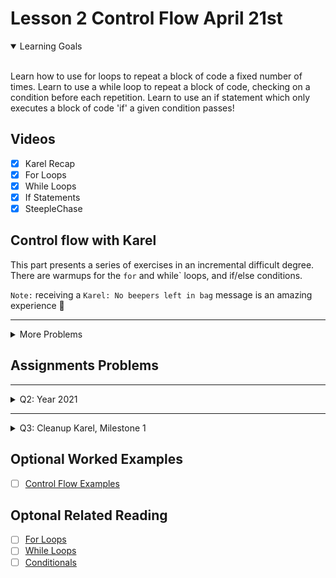 # Lesson 2 Control Flow April 21st

<details open>
<summary>Learning Goals</summary>
<br />

Learn how to use for loops to repeat a block of code a fixed number of times. Learn to use a while loop to repeat a block of code, checking on a condition before each repetition. Learn to use an if statement which only executes a block of code 'if' a given condition passes!
</details>

 ## Videos

- [x] Karel Recap
- [x] For Loops
- [x] While Loops
- [x] If Statements
- [x] SteepleChase

## Control flow with Karel

This part presents a series of exercises in an incremental difficult degree. There are warmups for the `for` and while` loops, and if/else conditions.

`Note:` receiving a `Karel: No beepers left in bag` message is an amazing experience 🤯

<hr />
<details>
<summary>More Problems</summary>
<details open>
<summary>Description</summary>

After the warmup, a series of more complex problems is available.

</details>

<details>
<summary>Spring flowers!</summary>
<details open>
<summary>Description</summary>
Make the flowers to bloom!
</details>
<details>
<summary>Code</summary>

`SpringFlowers.py`
```python
from karel.stanfordkarel import *

"""
File: SpringFlowers.py
------------------------------
Karel starts in the bottom left corner of a world with 2 empty flower stems, facing East.
Karel should bloom both flowers with beepers and end in the bottom right corner of the world facing East.
"""

def main():
    """
    You should write your code to make Karel do its task in
    this function. Make sure to delete the 'pass' line before
    starting to write your own code. You should also delete this
    comment and replace it with a better, more descriptive one.
    """
    for i in range(2):
        make_one_flower()
    find_the_wall()

def make_one_flower():
    find_the_wall()
    turn_left()
    climb_the_stem()
    flower_bloom()
    find_the_wall()
    turn_left()

def climb_the_stem():
    while right_is_blocked():
        move()

def flower_bloom():
    put_beeper()
    move()
    put_beeper()
    turn_right()
    move()
    put_beeper()
    turn_right()
    move()
    put_beeper()

def find_the_wall():
    while front_is_clear():
        move()

def turn_right():
    for i in range(3):
        turn_left()

if __name__ == "__main__":
    run_karel_program('SpringFlowers1')
```

`SpringFlowers1.w`
```yaml
Dimension: (7, 7)
Wall: (5, 2); east
Wall: (2, 3); east
Wall: (2, 4); east
Wall: (5, 3); east
Wall: (2, 1); east
Wall: (2, 2); east
Wall: (6, 1); west
Karel: (1, 1); east
BeeperBag: INFINITY
```

`SpringFlowers2.w`
```yaml
Dimension: (7, 7)
Wall: (5, 2); east
Wall: (5, 1); east
Wall: (3, 2); east
Wall: (5, 4); east
Wall: (5, 3); east
Wall: (3, 1); east
Beeper: (3, 3); 0
Beeper: (4, 3); 0
Beeper: (4, 4); 0
Beeper: (3, 4); 0
Beeper: (5, 5); 0
Beeper: (6, 5); 0
Beeper: (6, 6); 0
Beeper: (5, 6); 0
Karel: (1, 1); east
BeeperBag: INFINITY
```
</details>
</details>

<hr />
<details>
<summary>Three slots (for loops, fencepost) Fix 💣</summary>
<details open>
<summary>Description</summary>
Place beepers in multiple slots.
<br />
<br />
For an extra challenge, this code should use with a while loop instead so that it works for worlds with any number of columns / slots!
<br />
<img width="600px" src="" />
<br />

</details>
<details>
<summary>Code</summary>

`SlotsKarel.py`
```python
from karel.stanfordkarel import *

"""
File: SlotsKarel.py
-----------------------
Place 10 beepers in all spots on the bottom row of any sized world.
"""

def main():
    """
    You should write your code to make Karel do its task in
    this function. Make sure to delete the 'pass' line before
    starting to write your own code. You should also delete this
    comment and replace it with a better, more descriptive one.
    """

    for i in range(3):
        put_one_beeper()
        move()
    find_the_wall()

def put_one_beeper():
    turn_right()
    find_the_wall()
    turn_around()
    put_beeper()
    climb_the_stem()
    turn_right()

def climb_the_stem():
    if front_is_clear():
        if right_is_blocked():
            move()

def find_the_wall():
    while front_is_clear():
        move()

def turn_around():
    for i in range(2):
        turn_left()

def turn_right():
    for i in range(3):
        turn_left()

if __name__ == "__main__":
    run_karel_program('Slots.w')
```

`Slots.w`
```yaml
Dimension: (3, 2)
Wall: (1, 1); east
Wall: (3, 1); west
Karel: (1, 2); east
BeeperBag: INFINITY
```

</details>
</details>

<hr />
<details>
<summary>Five corridors (for loops, while loops, fencepost, if/else)</summary>
<details open>
<summary>Description</summary>
Put beepers at the end of corridors that do not already have.
<br />
<img width="600px" src="" />
<br />

</details>
<details>
<summary>Code</summary>

`FiveCorridorsKarel.py`
```python
from karel.stanfordkarel import *

"""
File: FiveCorridorsKarel.py
-----------------------
Karel traverse 5 variable length corridors and place beepers at the ends of them if there aren't already beepers there.
"""

def main():
    """
    You should write your code to make Karel do its task in
    this function. Make sure to delete the 'pass' line before
    starting to write your own code. You should also delete this
    comment and replace it with a better, more descriptive one.
    """
    do_it_all()

def do_it_all():
    for i in range(5):
        forth_and_back()

def forth_and_back():
    find_the_wall()
    check_beeper()
    turn_around()
    find_the_wall()
    turn_right()
    if front_is_clear():
        move()
    turn_right()

def check_beeper():
    if no_beepers_present():
        if facing_east():
            put_beeper()

def find_the_wall():
    while front_is_clear():
        move()

def turn_around():
    for i in range(2):
        turn_left()

def turn_right():
    for i in range(3):
        turn_left()


if __name__ == "__main__":
    run_karel_program()
```

`Corridors.w`
```yaml
Dimension: (7, 5)
Wall: (2, 1); north
Wall: (6, 3); north
Wall: (6, 4); north
Wall: (5, 5); south
Wall: (5, 1); north
Wall: (6, 3); east
Wall: (3, 4); north
Wall: (6, 3); south
Wall: (2, 3); north
Wall: (5, 3); south
Wall: (4, 1); east
Wall: (3, 4); south
Wall: (7, 4); north
Wall: (7, 3); north
Wall: (2, 2); north
Wall: (2, 5); south
Wall: (4, 2); north
Wall: (4, 4); south
Wall: (6, 1); north
Wall: (3, 2); south
Wall: (5, 4); south
Wall: (4, 4); east
Wall: (3, 2); north
Wall: (4, 5); south
Wall: (4, 2); south
Wall: (7, 3); south
Wall: (7, 1); north
Beeper: (7, 2); 1
Beeper: (4, 4); 1
Karel: (1, 1); east
BeeperBag: INFINITY
```

</details>
</details>

<hr />
<details>
<summary>Upstairs, downstairs (for/while loops)</summary>
<details open>
<summary>Description</summary>
Go upstairs and downstairs.
<br />
<img width="600px" src="" />
<br />

</details>
<details>
<summary>Code</summary>

`UpstairsDownstairs.py`
```python
from karel.stanfordkarel import *

"""
File: UpstairsDownstairs.py
------------------------------
Karel will climb three stair steps up and then three stair steps down.
"""

def main():
    """
    You should write your code to make Karel do its task in
    this function. Make sure to delete the 'pass' line before
    starting to write your own code. You should also delete this
    comment and replace it with a better, more descriptive one.
    """
    while front_is_blocked():
        step_up()

    while front_is_clear():
        step_down()

def step_up():
    if front_is_blocked():
        turn_left()
        move()
        turn_right()
        move()

def step_down():
    if front_is_clear():
        move()
        turn_right()
        move()
        turn_left()

def turn_right():
    for i in range(3):
        turn_left()

if __name__ == "__main__":
    run_karel_program('UpstairsDownstairs.w')
```

`UpstairsDownstairs.w`
```yaml
Dimension: (7, 4)
Wall: (3, 2); north
Wall: (5, 3); south
Wall: (2, 1); north
Wall: (3, 3); east
Wall: (6, 1); east
Wall: (5, 3); west
Wall: (2, 1); west
Wall: (2, 2); east
Wall: (4, 3); north
Wall: (6, 2); south
Wall: (6, 2); west
Karel: (1, 1); east
BeeperBag: 0
```

</details>
</details>

<hr />
<details>
<summary>Zig zag (while loops, optional if/else)</summary>
<details open>
<summary>Description</summary>
Karel should place a zig zag pattern of beepers such that all odd columns have beepers in row 1 and all even columns have beepers in row 2.
<br />
<img width="600px" src="" />
<br />

</details>
<details>
<summary>Code</summary>

`ZigZagKarel.py`
```python
from karel.stanfordkarel import *

"""
File: ZigZagKarel.py
-----------------------
Places a zig zag pattern of beepers in the world.
"""

def main():
    """
    You should write your code to make Karel do its task in
    this function. Make sure to delete the 'pass' line before
    starting to write your own code. You should also delete this
    comment and replace it with a better, more descriptive one.
    """
    while front_is_clear():
        put_beeper()
        double_move()
    turn_left()
    move()
    turn_left()
    while front_is_clear():
        put_beeper()
        double_move()

def double_move():
    if front_is_clear():
        move()
    if front_is_clear():
        move()

if __name__ == "__main__":
    run_karel_program('ZigZag1.w')
```

`ZigZag1.w`
```yaml
Dimension: (6, 2)
Karel: (1, 1);
BeeperBag: INFINITY
```

`ZigZag2.w`
```yaml
Dimension: (3, 2)
Karel: (1, 1); east
BeeperBag: INFINITY
```

</details>
</details>

<hr />
<details>
<summary>Labyrinth (while loops, if/else)</summary>
<details open>
<summary>Description</summary>
Solve the [maze](https://en.wikipedia.org/wiki/Labyrinth).

FIX: How am I supposed to count the beepers and then stop on the bigger pile?

Found: check Treasure hunt, part 1 (while loops)
<br />
<img width="600px" src="" />
<br />

</details>
<details>
<summary>Code</summary>

`LabyrinthKarel.py`
```python
from karel.stanfordkarel import *

"""
File: LabyrinthKarel.py
------------------------------
Karel solves labyrinths!
"""

def main():
    """
    You should write your code to make Karel do its task in
    this function. Make sure to delete the 'pass' line before
    starting to write your own code. You should also delete this
    comment and replace it with a better, more descriptive one.
    """
    reach_the_finish_line()

def reach_the_finish_line():
    while front_is_clear():
        move()
        find_the_direction()

def find_the_direction():
    if left_is_clear():
            turn_left()
    if right_is_clear():
        turn_right()

def find_the_wall():
    while front_is_clear():
        move()

def turn_right():
    for i in range(3):
        turn_left()

if __name__ == "__main__":
    run_karel_program('Labyrinth1')
```

`Labyrinth1.w`
```yaml
Dimension: (5, 4)
Wall: (1, 2); east
Wall: (1, 3); east
Wall: (4, 1); north
Wall: (5, 2); north
Wall: (4, 4); south
Wall: (4, 3); south
Wall: (2, 3); north
Wall: (2, 1); east
Wall: (3, 3); north
Wall: (3, 2); south
Wall: (2, 2); east
Wall: (4, 3); west
Beeper: (2, 1); 0
Karel: (3, 1); east
BeeperBag: 0
```

`Labyrinth2.w`
```yaml
Dimension: (5, 4)
Wall: (1, 1); north
Wall: (5, 3); south
Wall: (3, 3); east
Wall: (2, 4); south
Wall: (3, 2); west
Wall: (4, 4); south
Wall: (4, 2); south
Wall: (3, 2); east
Wall: (1, 4); south
Wall: (2, 1); east
Wall: (3, 3); north
Wall: (2, 3); south
Beeper: (2, 1); 0
Karel: (1, 1); east
BeeperBag: 0
```

</details>
</details>

<hr />
<details>
<summary>Treasure hunt, part 1 (while loops)</summary>
<details open>
<summary>Description</summary>
Because the treasure is meant for Karel only, Karel should pick up all the beepers she encounters as she moves along, including the final pile of 10. Karel should end up where the pile of 10 beepers is.
<br />
<img width="600px" src="" />
<br />

</details>
<details>
<summary>Code</summary>

`TreasureHunt1.py`
```python
from karel.stanfordkarel import *

"""
File: TreasureHunt1.py
------------------------------
Karel will move forward until a beeper.
At every beeper, Karel will turn left and move until the next beeper, until Karel is standing on the treasure, which is a pile of 10 beepers.
"""

def main():
    """
    You should write your code to make Karel do its task in
    this function. Make sure to delete the 'pass' line before
    starting to write your own code. You should also delete this
    comment and replace it with a better, more descriptive one.
    """
    move_to_beeper()

# FIX: end up where the pile of 10 beepers is

def move_to_beeper():
    while no_beepers_present():
        move()
    if beepers_present():
        turn_left()
        pick_beeper()
        if beepers_present():
            while beepers_present():
                pick_beeper()
        else:
            move()
            move_to_beeper()

if __name__ == "__main__":
    run_karel_program('TreasureHunt1.w')
```

`TreasureHunt1.w`
```yaml
Dimension: (7, 7)
Beeper: (6, 1); 0
Beeper: (5, 1); 1
Beeper: (5, 6); 1
Beeper: (1, 6); 1
Beeper: (1, 5); 1
Beeper: (7, 5); 1
Beeper: (7, 7); 1
Beeper: (3, 7); 1
Beeper: (3, 3); 10
Karel: (1, 1); east

```

</details>
</details>

<hr />
<details>
<summary>bla</summary>
<details open>
<summary>Description</summary>

<br />
<img width="600px" src="" />
<br />

</details>
<details>
<summary>Code</summary>

``
```python

```

``
```yaml

```

</details>
</details>

<hr />
<details>
<summary>bla</summary>
<details open>
<summary>Description</summary>

<br />
<img width="600px" src="" />
<br />

</details>
<details>
<summary>Code</summary>

``
```python

```

``
```yaml

```

</details>
</details>


</details>

## Assignments Problems

<hr />
<details>
<summary>Q2: Year 2021</summary>
<details open>
<summary>Description</summary>
Congratulations on beginning your coding journey! Karel welcomes you to Code in Place 2021. Your next task is to help Karel celebrate the occasion by placing 20 beepers, moving Karel one step, placing 21 beepers, and moving Karel one more step. The world should ultimately look like this:

<br />
<img width="600px" src="https://static.us.edusercontent.com/files/1I5dc3wVCM4UfOyajbk9cexw" />
<br />

Happy coding!
</details>
<details>
<summary>Code</summary>

`2021.py`
```python
from karel.stanfordkarel import *

"""
File: 2021.py
--------------------
When you finish writing this file, Karel should be able to place 20 beepers,
then 21 beepers, and end facing East to the right of the 21 beepers.
"""

def main():
    """
    You should write your code to make Karel do its task in
    this function. Make sure to delete the 'pass' line before
    starting to write your own code. You should also delete this
    comment and replace it with a better, more descriptive one.
    """

    for i in range(20):
        put_beeper()

    move()

    for i in range(21):
        put_beeper()

    move()

if __name__ == '__main__':
    run_karel_program('3x3.w')
```

`3x3.w`
```yaml
Dimension: (3, 3)
Karel: (1, 1); east
BeeperBag: INFINITY
```
</details>
</details>

<hr />

<details>
<summary>Q3: Cleanup Karel, Milestone 1</summary>

<details open>
<summary>Description</summary>
Your next task is to execute a "safe pickup" -- Karel can pick up beepers, but not if none are present! Write a program which will check if a beeper is present at the position Karel is currently on and pick up a beeper if one is present (if there are no beepers present, Karel shouldn't do anything).

Two worlds are provided for your to test your code on -- on the world where Karel starts on a beeper, your code should get Karel to pick the beeper up. On the world where Karel stREADMEarts on a blank spot, your code shouldn't do anything.

We've provided you two 1x1 worlds (one with a beeper, one without) on which to test your code. You can toggle from the beeper-present world to the no-beeper world by changing the very last line in the file from run_karel_program('SafePickup1.w') to run_karel_program('SafePickup2.w') (and vice versa).
</details>
<details>
<summary>Code</summary>

`SafePickup1.py`
```python
from karel.stanfordkarel import *

"""
File: SafePickup.py
--------------------
When you finish writing this file, Karel should be able to
pick up a beeper from the current position if one is present
(but do nothing if no beepers are present).
"""

def main():
    """
    You should write your code to make Karel do its task in
    this function. Make sure to delete the 'pass' line before
    starting to write your own code. You should also delete this
    comment and replace it with a better, more descriptive one.
    """
    while beepers_present():
        pick_beeper()

if __name__ == '__main__':
    run_karel_program('SafePickup1.w')
```

`SafePickup1.w`
```yaml
Dimension: (1, 1)
BeeperBag: INFINITY
Beeper: (1,1); 1
Karel: (1, 1); East
Speed: 0.75
```

`SafePickup2.w`
```yaml
Dimension: (1, 1)
BeeperBag: INFINITY
Karel: (1, 1); East
Speed: 0.75
```
</details>
</details>

## Optional Worked Examples

- [ ] [Control Flow Examples](https://edstem.org/us/courses/10000/lessons/12449/slides/60969)


 ## Optonal Related Reading

- [ ] [For Loops](https://compedu.stanford.edu/karel-reader/docs/python/en/chapter5.html)
- [ ] [While Loops](https://compedu.stanford.edu/karel-reader/docs/python/en/chapter6.html)
- [ ] [Conditionals](https://compedu.stanford.edu/karel-reader/docs/python/en/chapter7.html)
